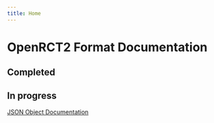 ```yaml
---
title: Home
---
```

# OpenRCT2 Format Documentation

## Completed

## In progress

[JSON Object Documentation](JSONObjectSchema.md)
